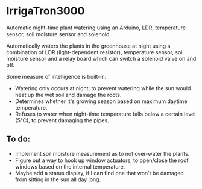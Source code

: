 # IrrigaTron3000
Automatic night-time plant watering using an Arduino, LDR, temperature sensor, soil moisture sensor and solenoid.

Automatically waters the plants in the greenhouse at night using a combination of LDR (light-dependent resistor),
temperature sensor, soil moisture sensor and a relay board which can switch a solenoid valve on and off.

Some measure of intelligence is built-in:
* Watering only occurs at night, to prevent watering while the sun would heat up the wet soil and damage the roots.
* Determines whether it's growing season based on maximum daytime temperature.
* Refuses to water when night-time temperature falls below a certain level (5°C), to prevent damaging the pipes.

## To do:
* Implement soil moisture measurement as to not over-water the plants.
* Figure out a way to hook up window actuators, to open/close the roof windows based on the internal temperature.
* Maybe add a status display, if I can find one that won't be damaged from sitting in the sun all day long.
